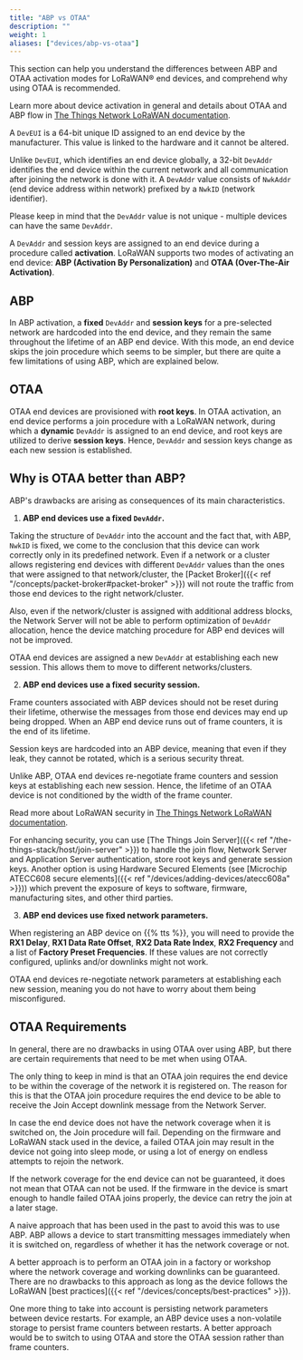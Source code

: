 ```yaml
---
title: "ABP vs OTAA"
description: ""
weight: 1
aliases: ["devices/abp-vs-otaa"]
---
```


This section can help you understand the differences between ABP and OTAA activation modes for LoRaWAN® end devices, and comprehend why using OTAA is recommended.

<!--more-->

Learn more about device activation in general and details about OTAA and ABP flow in [The Things Network LoRaWAN documentation](https://www.thethingsnetwork.org/docs/lorawan/end-device-activation/).

A `DevEUI` is a 64-bit unique ID assigned to an end device by the manufacturer. This value is linked to the hardware and it cannot be altered.

Unlike `DevEUI`, which identifies an end device globally, a 32-bit `DevAddr` identifies the end device within the current network and all communication after joining the network is done with it. A `DevAddr` value consists of `NwkAddr` (end device address within network) prefixed by a `NwkID` (network identifier).

Please keep in mind that the `DevAddr` value is not unique - multiple devices can have the same `DevAddr`.

A `DevAddr` and session keys are assigned to an end device during a procedure called **activation**. LoRaWAN supports two modes of activating an end device: **ABP (Activation By Personalization)** and **OTAA (Over-The-Air Activation)**.

## ABP

In ABP activation, a **fixed** `DevAddr` and **session keys** for a pre-selected network are hardcoded into the end device, and they remain the same throughout the lifetime of an ABP end device. With this mode, an end device skips the join procedure which seems to be simpler, but there are quite a few limitations of using ABP, which are explained below.

## OTAA

OTAA end devices are provisioned with **root keys**. In OTAA activation, an end device performs a join procedure with a LoRaWAN network, during which a **dynamic** `DevAddr` is assigned to an end device, and root keys are utilized to derive **session keys**. Hence, `DevAddr` and session keys change as each new session is established.

## Why is OTAA better than ABP?

ABP's drawbacks are arising as consequences of its main characteristics.

1. **ABP end devices use a fixed `DevAddr`.**

Taking the structure of `DevAddr` into the account and the fact that, with ABP, `NwkID` is fixed, we come to the conclusion that this device can work correctly only in its predefined network. Even if a network or a cluster allows registering end devices with different `DevAddr` values than the ones that were assigned to that network/cluster, the [Packet Broker]({{< ref "/concepts/packet-broker#packet-broker" >}}) will not route the traffic from those end devices to the right network/cluster.

Also, even if the network/cluster is assigned with additional address blocks, the Network Server will not be able to perform optimization of `DevAddr` allocation, hence the device matching procedure for ABP end devices will not be improved.

OTAA end devices are assigned a new `DevAddr` at establishing each new session. This allows them to move to different networks/clusters.

2. **ABP end devices use a fixed security session.**

Frame counters associated with ABP devices should not be reset during their lifetime, otherwise the messages from those end devices may end up being dropped. When an ABP end device runs out of frame counters, it is the end of its lifetime.

Session keys are hardcoded into an ABP device, meaning that even if they leak, they cannot be rotated, which is a serious security threat.

Unlike ABP, OTAA end devices re-negotiate frame counters and session keys at establishing each new session. Hence, the lifetime of an OTAA device is not conditioned by the width of the frame counter.

Read more about LoRaWAN security in [The Things Network LoRaWAN documentation](https://www.thethingsnetwork.org/docs/lorawan/security/).

For enhancing security, you can use [The Things Join Server]({{< ref "/the-things-stack/host/join-server" >}}) to handle the join flow, Network Server and Application Server authentication, store root keys and generate session keys. Another option is using Hardware Secured Elements (see [Microchip ATECC608 secure elements]({{< ref "/devices/adding-devices/atecc608a" >}})) which prevent the exposure of keys to software, firmware, manufacturing sites, and other third parties.

3. **ABP end devices use fixed network parameters.**

When registering an ABP device on {{% tts %}}, you will need to provide the **RX1 Delay**, **RX1 Data Rate Offset**, **RX2 Data Rate Index**, **RX2 Frequency** and a list of **Factory Preset Frequencies**. If these values are not correctly configured, uplinks and/or downlinks might not work.

OTAA end devices re-negotiate network parameters at establishing each new session, meaning you do not have to worry about them being misconfigured.

## OTAA Requirements

In general, there are no drawbacks in using OTAA over using ABP, but there are certain requirements that need to be met when using OTAA.

The only thing to keep in mind is that an OTAA join requires the end device to be within the coverage of the network it is registered on. The reason for this is that the OTAA join procedure requires the end device to be able to receive the Join Accept downlink message from the Network Server.

In case the end device does not have the network coverage when it is switched on, the Join procedure will fail. Depending on the firmware and LoRaWAN stack used in the device, a failed OTAA join may result in the device not going into sleep mode, or using a lot of energy on endless attempts to rejoin the network.

If the network coverage for the end device can not be guaranteed, it does not mean that OTAA can not be used. If the firmware in the device is smart enough to handle failed OTAA joins properly, the device can retry the join at a later stage.

A naive approach that has been used in the past to avoid this was to use ABP. ABP allows a device to start transmitting messages immediately when it is switched on, regardless of whether it has the network coverage or not.

A better approach is to perform an OTAA join in a factory or workshop where the network coverage and working downlinks can be guaranteed. There are no drawbacks to this approach as long as the device follows the LoRaWAN [best practices]({{< ref "/devices/concepts/best-practices" >}}).

One more thing to take into account is persisting network parameters between device restarts. For example, an ABP device uses a non-volatile storage to persist frame counters between restarts. A better approach would be to switch to using OTAA and store the OTAA session rather than frame counters.
